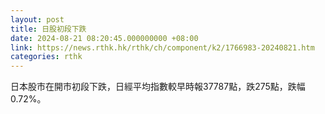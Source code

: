 ```yaml
---
layout: post
title: 日股初段下跌
date: 2024-08-21 08:20:45.000000000 +08:00
link: https://news.rthk.hk/rthk/ch/component/k2/1766983-20240821.htm
categories: rthk
---
```


日本股市在開市初段下跌，日經平均指數較早時報37787點，跌275點，跌幅0.72%。
